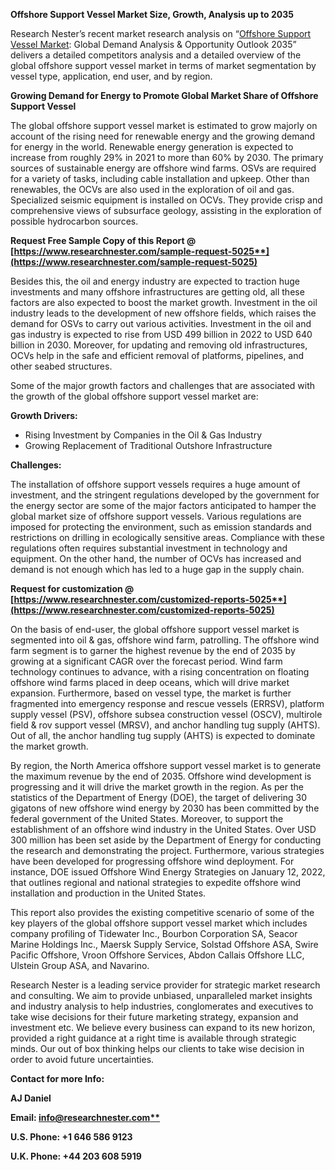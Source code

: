 ﻿**Offshore Support Vessel Market Size, Growth, Analysis up to 2035**

Research Nester’s recent market research analysis on “[Offshore Support Vessel Market](https://www.researchnester.com/reports/offshore-support-vessel-osv-market/5025): Global Demand Analysis & Opportunity Outlook 2035” delivers a detailed competitors analysis and a detailed overview of the global offshore support vessel market in terms of market segmentation by vessel type, application, end user, and by region. 

**Growing Demand for Energy to Promote Global Market Share of Offshore Support Vessel**

The global offshore support vessel market is estimated to grow majorly on account of the rising need for renewable energy and the growing demand for energy in the world. Renewable energy generation is expected to increase from roughly 29% in 2021 to more than 60% by 2030. The primary sources of sustainable energy are offshore wind farms. OSVs are required for a variety of tasks, including cable installation and upkeep. Other than renewables, the OCVs are also used in the exploration of oil and gas. Specialized seismic equipment is installed on OCVs. They provide crisp and comprehensive views of subsurface geology, assisting in the exploration of possible hydrocarbon sources.

**Request Free Sample Copy of this Report @ [https://www.researchnester.com/sample-request-5025**](https://www.researchnester.com/sample-request-5025)**

Besides this, the oil and energy industry are expected to traction huge investments and many offshore infrastructures are getting old, all these factors are also expected to boost the market growth. Investment in the oil industry leads to the development of new offshore fields, which raises the demand for OSVs to carry out various activities. Investment in the oil and gas industry is expected to rise from USD 499 billion in 2022 to USD 640 billion in 2030. Moreover, for updating and removing old infrastructures, OCVs help in the safe and efficient removal of platforms, pipelines, and other seabed structures.

Some of the major growth factors and challenges that are associated with the growth of the global offshore support vessel market are:

**Growth Drivers:**

- Rising Investment by Companies in the Oil & Gas Industry
- Growing Replacement of Traditional Outshore Infrastructure

**Challenges:**

The installation of offshore support vessels requires a huge amount of investment, and the stringent regulations developed by the government for the energy sector are some of the major factors anticipated to hamper the global market size of offshore support vessels. Various regulations are imposed for protecting the environment, such as emission standards and restrictions on drilling in ecologically sensitive areas. Compliance with these regulations often requires substantial investment in technology and equipment. On the other hand, the number of OCVs has increased and demand is not enough which has led to a huge gap in the supply chain. 

**Request for customization @ [https://www.researchnester.com/customized-reports-5025**](https://www.researchnester.com/customized-reports-5025)**

On the basis of end-user, the global offshore support vessel market is segmented into oil & gas, offshore wind farm, patrolling. The offshore wind farm segment is to garner the highest revenue by the end of 2035 by growing at a significant CAGR over the forecast period. Wind farm technology continues to advance, with a rising concentration on floating offshore wind farms placed in deep oceans, which will drive market expansion. Furthermore, based on vessel type, the market is further fragmented into emergency response and rescue vessels (ERRSV), platform supply vessel (PSV), offshore subsea construction vessel (OSCV), multirole field & rov support vessel (MRSV), and anchor handling tug supply (AHTS). Out of all, the anchor handling tug supply (AHTS) is expected to dominate the market growth. 

By region, the North America offshore support vessel market is to generate the maximum revenue by the end of 2035. Offshore wind development is progressing and it will drive the market growth in the region. As per the statistics of the Department of Energy (DOE), the target of delivering 30 gigatons of new offshore wind energy by 2030 has been committed by the federal government of the United States. Moreover, to support the establishment of an offshore wind industry in the United States. Over USD 300 million has been set aside by the Department of Energy for conducting the research and demonstrating the project. Furthermore, various strategies have been developed for progressing offshore wind deployment. For instance, DOE issued Offshore Wind Energy Strategies on January 12, 2022, that outlines regional and national strategies to expedite offshore wind installation and production in the United States.

This report also provides the existing competitive scenario of some of the key players of the global offshore support vessel market which includes company profiling of Tidewater Inc., Bourbon Corporation SA, Seacor Marine Holdings Inc., Maersk Supply Service, Solstad Offshore ASA, Swire Pacific Offshore, Vroon Offshore Services, Abdon Callais Offshore LLC, Ulstein Group ASA, and Navarino.

Research Nester is a leading service provider for strategic market research and consulting. We aim to provide unbiased, unparalleled market insights and industry analysis to help industries, conglomerates and executives to take wise decisions for their future marketing strategy, expansion and investment etc. We believe every business can expand to its new horizon, provided a right guidance at a right time is available through strategic minds. Our out of box thinking helps our clients to take wise decision in order to avoid future uncertainties.

**Contact for more Info:**

**AJ Daniel**

**Email: [info@researchnester.com**](mailto:info@researchnester.com)**

**U.S. Phone: +1 646 586 9123** 

**U.K. Phone: +44 203 608 5919**
